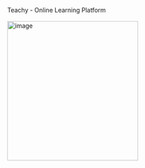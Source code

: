 <p allign=center>Teachy - Online Learning Platform<br><br>
  <img width="300" height="320" alt="image" src="https://github.com/user-attachments/assets/7e42ff55-a549-4fa2-b608-c94af927c522" /></p>

